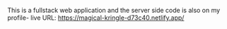 This is a fullstack web application and the server side code is also on my profile-
live URL: https://magical-kringle-d73c40.netlify.app/
